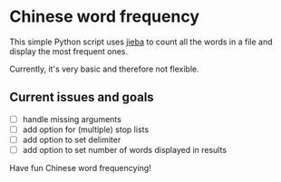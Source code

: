 # Chinese word frequency

This simple Python script uses [jieba][1] to count all the words in a file and
display the most frequent ones.

Currently, it's very basic and therefore not flexible.

## Current issues and goals

- [ ] handle missing arguments
- [ ] add option for (multiple) stop lists
- [ ] add option to set delimiter
- [ ] add option to set number of words displayed in results

Have fun Chinese word frequencying!

[1]: https://github.com/fxsjy/jieba "Jieba Chinese text segmentation on Github"

